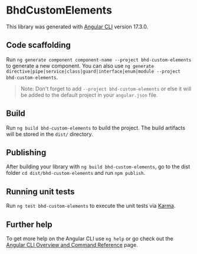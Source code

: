 # BhdCustomElements

This library was generated with [Angular CLI](https://github.com/angular/angular-cli) version 17.3.0.

## Code scaffolding

Run `ng generate component component-name --project bhd-custom-elements` to generate a new component. You can also use `ng generate directive|pipe|service|class|guard|interface|enum|module --project bhd-custom-elements`.
> Note: Don't forget to add `--project bhd-custom-elements` or else it will be added to the default project in your `angular.json` file. 

## Build

Run `ng build bhd-custom-elements` to build the project. The build artifacts will be stored in the `dist/` directory.

## Publishing

After building your library with `ng build bhd-custom-elements`, go to the dist folder `cd dist/bhd-custom-elements` and run `npm publish`.

## Running unit tests

Run `ng test bhd-custom-elements` to execute the unit tests via [Karma](https://karma-runner.github.io).

## Further help

To get more help on the Angular CLI use `ng help` or go check out the [Angular CLI Overview and Command Reference](https://angular.io/cli) page.
